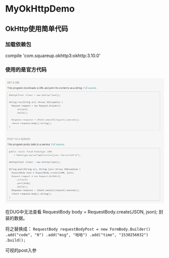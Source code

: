 # MyOkHttpDemo
OkHttp使用简单代码
---

### 加载依赖包
compile 'com.squareup.okhttp3:okhttp:3.10.0'

### 使用的是官方代码
![官方代码截图](https://github.com/think-ing/MyOkHttpDemo/blob/master/qwesd.png)

  在DUG中无法查看
  RequestBody body = RequestBody.create(JSON, json);
  封装的数据。

  将之替换成：
  `RequestBody requestBodyPost = new FormBody.Builder()
    .add("code", "0")
  .add("msg", "哈哈")
  .add("time", "1530256032")
  .build();`
 
  可视的post入参
